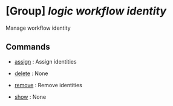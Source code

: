 # [Group] _logic workflow identity_

Manage workflow identity

## Commands

- [assign](/Commands/logic/workflow/identity/_assign.md)
: Assign identities

- [delete](/Commands/logic/workflow/identity/_delete.md)
: None

- [remove](/Commands/logic/workflow/identity/_remove.md)
: Remove identities

- [show](/Commands/logic/workflow/identity/_show.md)
: None
